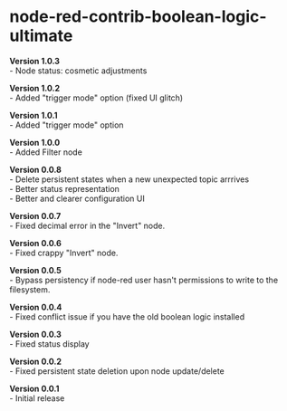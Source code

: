 # node-red-contrib-boolean-logic-ultimate
<p>
<b>Version 1.0.3</b><br/>
- Node status: cosmetic adjustments<br/>
</p>
<p>
<b>Version 1.0.2</b><br/>
- Added "trigger mode" option (fixed UI glitch)<br/>
</p>
<p>
<b>Version 1.0.1</b><br/>
- Added "trigger mode" option<br/>
</p>
<p>
<b>Version 1.0.0</b><br/>
- Added Filter node<br/>
</p>
<p>
<b>Version 0.0.8</b><br/>
- Delete persistent states when a new unexpected topic arrrives<br/>
- Better status representation<br/>
- Better and clearer configuration UI <br/>
</p>
<p>
<b>Version 0.0.7</b><br/>
- Fixed decimal error in the "Invert" node.<br/>
</p>
<p>
<b>Version 0.0.6</b><br/>
- Fixed crappy "Invert" node.<br/>
</p>
<p>
<b>Version 0.0.5</b><br/>
- Bypass persistency if node-red user hasn't permissions to write to the filesystem.<br/>
</p>
<p>
<b>Version 0.0.4</b><br/>
- Fixed conflict issue if you have the old boolean logic installed<br/>
</p>
<p>
<b>Version 0.0.3</b><br/>
- Fixed status display<br/>
</p>
<p>
<b>Version 0.0.2</b><br/>
- Fixed persistent state deletion upon node update/delete<br/>
</p>
<p>
<b>Version 0.0.1</b><br/>
- Initial release<br/>
</p>